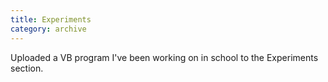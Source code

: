 ```yaml
---
title: Experiments
category: archive
---
```


Uploaded a VB program I've been working on in school to the Experiments
section.
